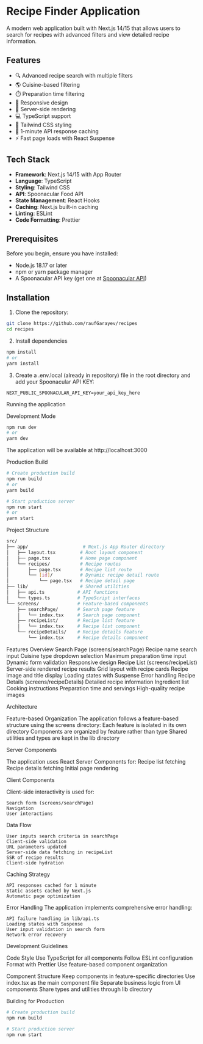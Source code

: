 # Recipe Finder Application
A modern web application built with Next.js 14/15 that allows users to search for recipes with advanced filters and view detailed recipe information.
## Features
- :mag: Advanced recipe search with multiple filters
- :earth_americas: Cuisine-based filtering
- :stopwatch: Preparation time filtering
- :iphone: Responsive design
- :rocket: Server-side rendering
- :computer: TypeScript support
- :art: Tailwind CSS styling
- :arrows_counterclockwise: 1-minute API response caching
- :zap: Fast page loads with React Suspense
## Tech Stack
- **Framework**: Next.js 14/15 with App Router
- **Language**: TypeScript
- **Styling**: Tailwind CSS
- **API**: Spoonacular Food API
- **State Management**: React Hooks
- **Caching**: Next.js built-in caching
- **Linting**: ESLint
- **Code Formatting**: Prettier
## Prerequisites
Before you begin, ensure you have installed:
- Node.js 18.17 or later
- npm or yarn package manager
- A Spoonacular API key (get one at [Spoonacular API](https://spoonacular.com/food-api))
## Installation
1. Clone the repository:
```bash
git clone https://github.com/raufGarayev/recipes
cd recipes
```

2. Install dependencies
```bash
npm install
# or
yarn install
```

3. Create a .env.local (already in repository) file in the root directory and add your Spoonacular API KEY:
```env
NEXT_PUBLIC_SPOONACULAR_API_KEY=your_api_key_here
```

Running the application

Development Mode
```bash
npm run dev
# or
yarn dev
```

The application will be available at http://localhost:3000

Production Build
```bash
# Create production build
npm run build
# or
yarn build

# Start production server
npm run start
# or
yarn start
```

Project Structure
```bash
src/
├── app/                    # Next.js App Router directory
│   ├── layout.tsx         # Root layout component
│   ├── page.tsx           # Home page component
│   └── recipes/           # Recipe routes
│       ├── page.tsx       # Recipe list route
│       └── [id]/          # Dynamic recipe detail route
│           └── page.tsx   # Recipe detail page
├── lib/                   # Shared utilities
│   ├── api.ts            # API functions
│   └── types.ts          # TypeScript interfaces
└── screens/              # Feature-based components
    ├── searchPage/       # Search page feature
    │   └── index.tsx     # Search page component
    ├── recipeList/       # Recipe list feature
    │   └── index.tsx     # Recipe list component
    └── recipeDetails/    # Recipe details feature
        └── index.tsx     # Recipe details component
```

Features Overview
Search Page (screens/searchPage)
    Recipe name search input
    Cuisine type dropdown selection
    Maximum preparation time input
    Dynamic form validation
    Responsive design
Recipe List (screens/recipeList)
    Server-side rendered recipe results
    Grid layout with recipe cards
    Recipe image and title display
    Loading states with Suspense
    Error handling
Recipe Details (screens/recipeDetails)
    Detailed recipe information
    Ingredient list
    Cooking instructions
    Preparation time and servings
    High-quality recipe images

Architecture

Feature-based Organization
The application follows a feature-based structure using the screens directory:
    Each feature is isolated in its own directory
    Components are organized by feature rather than type
    Shared utilities and types are kept in the lib directory

Server Components

The application uses React Server Components for:
    Recipe list fetching
    Recipe details fetching
    Initial page rendering

Client Components

Client-side interactivity is used for:

    Search form (screens/searchPage)
    Navigation
    User interactions


Data Flow

    User inputs search criteria in searchPage
    Client-side validation
    URL parameters updated
    Server-side data fetching in recipeList
    SSR of recipe results
    Client-side hydration

Caching Strategy

    API responses cached for 1 minute
    Static assets cached by Next.js
    Automatic page optimization

Error Handling
The application implements comprehensive error handling:

    API failure handling in lib/api.ts
    Loading states with Suspense
    User input validation in search form
    Network error recovery


Development Guidelines

Code Style
    Use TypeScript for all components
    Follow ESLint configuration
    Format with Prettier
    Use feature-based component organization

Component Structure
    Keep components in feature-specific directories
    Use index.tsx as the main component file
    Separate business logic from UI components
    Share types and utilities through lib directory

Building for Production
```bash
# Create production build
npm run build

# Start production server
npm run start
```